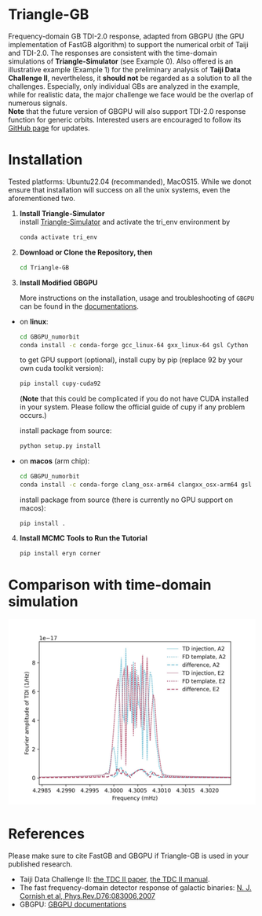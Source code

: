 # Triangle-GB
Frequency-domain GB TDI-2.0 response, adapted from GBGPU (the GPU implementation of FastGB algorithm) to support the numerical orbit of Taiji and TDI-2.0. 
The responses are consistent with the time-domain simulations of **Triangle-Simulator** (see Example 0). 
Also offered is an illustrative example (Example 1) for the preliminary analysis of **Taiji Data Challenge II**, nevertheless, it **should not** be regarded as a solution to all the challenges. 
Especially, only individual GBs are analyzed in the example, while for realistic data, the major challenge we face would be the overlap of numerous signals.     
**Note** that the future version of GBGPU will also support TDI-2.0 response function for generic orbits. Interested users are encouraged to follow its [GitHub page](https://github.com/mikekatz04/GBGPU) for updates.

# Installation 

Tested platforms: Ubuntu22.04 (recommanded), MacOS15. While we donot ensure that installation will success on all the unix systems, even the aforementioned two.

1. **Install Triangle-Simulator**    
   install [Triangle-Simulator](https://github.com/TriangleDataCenter/Triangle-Simulator) and activate the tri_env environment by
   ```sh 
   conda activate tri_env 
   ```
2. **Download or Clone the Repository, then**    
   ```sh
   cd Triangle-GB
   ```
3. **Install Modified GBGPU**
   
   More instructions on the installation, usage and troubleshooting of ``GBGPU`` can be found in the [documentations](https://mikekatz04.github.io/GBGPU/html/index.html). 
   
- on **linux**:   
   ```sh
   cd GBGPU_numorbit
   conda install -c conda-forge gcc_linux-64 gxx_linux-64 gsl Cython
   ```
  to get GPU support (optional), install cupy by pip (replace 92 by your own cuda toolkit version): 
   ```sh
   pip install cupy-cuda92
   ```
   (**Note** that this could be complicated if you do not have CUDA installed in your system. Please follow the official guide of cupy if any problem occurs.)
  
  install package from source:
   ```sh
   python setup.py install
   ```
  
- on **macos** (arm chip):
   ```sh
   cd GBGPU_numorbit
   conda install -c conda-forge clang_osx-arm64 clangxx_osx-arm64 gsl Cython
   ```    
  install package from source (there is currently no GPU support on macos):    
   ```
   pip install . 
   ```

4. **Install MCMC Tools to Run the Tutorial**
   ```sh
   pip install eryn corner
   ```

# Comparison with time-domain simulation 
![image](Figures/TD_vs_FD.jpg)

# References 
Please make sure to cite FastGB and GBGPU if Triangle-GB is used in your published research.

- Taiji Data Challenge II: [the TDC II paper](TBD), [the TDC II manual](TBD). 
- The fast frequency-domain detector response of galactic binaries: [N. J. Cornish et al, Phys.Rev.D76:083006,2007](https://doi.org/10.1103/PhysRevD.76.083006)
- GBGPU: [GBGPU documentations](https://mikekatz04.github.io/GBGPU/html/index.html)

